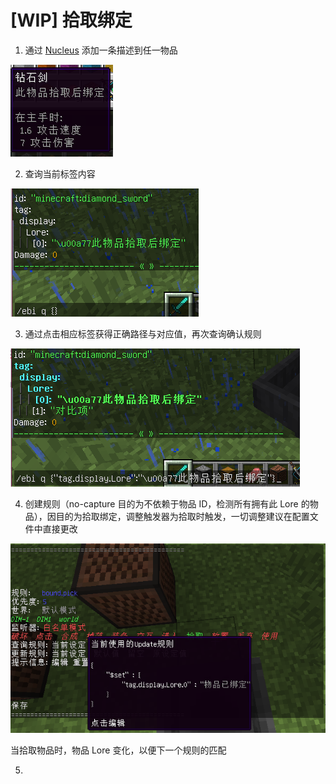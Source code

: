 # \[WIP\] 拾取绑定

1. 通过 [Nucleus](../../nucleus/) 添加一条描述到任一物品

![/lore add &amp;7&#x6B64;&#x7269;&#x54C1;&#x62FE;&#x53D6;&#x540E;&#x7ED1;&#x5B9A;](../../../.gitbook/assets/image%20%281%29.png)

2. 查询当前标签内容

![/ebi q {}](../../../.gitbook/assets/image%20%283%29.png)

3. 通过点击相应标签获得正确路径与对应值，再次查询确认规则

![/ebi q {&quot;tag.display.Lore&quot;:&quot;\u00a77&#x6B64;&#x7269;&#x54C1;&#x62FE;&#x53D6;&#x540E;&#x7ED1;&#x5B9A;&quot;}](../../../.gitbook/assets/image%20%284%29.png)

4. 创建规则（no-capture 目的为不依赖于物品 ID，检测所有拥有此 Lore 的物品），因目的为拾取绑定，调整触发器为拾取时触发，一切调整建议在配置文件中直接更改

![/ebi create bound.pick --no-capture {&quot;tag.display.Lore&quot;:&quot;\u00a77&#x6B64;&#x7269;&#x54C1;&#x62FE;&#x53D6;&#x540E;&#x7ED1;&#x5B9A;&quot;}](../../../.gitbook/assets/image%20%285%29.png)

当拾取物品时，物品 Lore 变化，以便下一个规则的匹配

5. 

